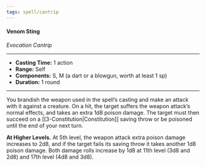 ```yaml
---
tags: spell/cantrip
---
```

#### Venom Sting
*Evocation Cantrip*
___
- **Casting Time:** 1 action
- **Range:** Self
- **Components:** S, M (a dart or a blowgun, worth at least 1 sp)
- **Duration:**  1 round
___
You brandish the weapon used in the spell’s casting and make an attack with it against a creature. On a hit, the target suffers the weapon attack’s normal effects, and takes an extra 1d8 poison damage. The target must then succeed on a [[3-Constitution|Constitution]] saving throw or be poisoned until the end of your next turn.
 
**At Higher Levels.** At 5th level, the weapon attack extra poison damage increases to 2d8, and if the target fails its saving throw it takes another 1d8 poison damage. Both damage rolls increase by 1d8 at 11th level (3d8 and 2d8) and 17th level (4d8 and 3d8).